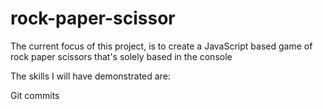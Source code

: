 # rock-paper-scissor

The current focus of this project, is to create a JavaScript based game of rock paper scissors that's solely based in the console

The skills I will have demonstrated are:

Git commits
